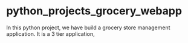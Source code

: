 # python_projects_grocery_webapp
In this python project, we have build a grocery store management application. It is a 3 tier application,
